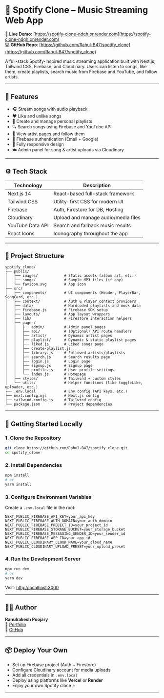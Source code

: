 # 🎵 Spotify Clone – Music Streaming Web App

🔗 **Live Demo**: [https://spotify-clone-ndqh.onrender.com](https://spotify-clone-ndqh.onrender.com)  
💻 **GitHub Repo**: [https://github.com/Rahul-B47/spotify_clone](https://github.com/Rahul-B47/spotify_clone)

A full-stack Spotify-inspired music streaming application built with Next.js, Tailwind CSS, Firebase, and Cloudinary. Users can listen to songs, like them, create playlists, search music from Firebase and YouTube, and follow artists.

---

## 🧩 Features

- 🎧 Stream songs with audio playback
- ❤️ Like and unlike songs
- 📝 Create and manage personal playlists
- 🔍 Search songs using Firebase and YouTube API
- 👤 View artist pages and follow them
- 🔐 Firebase authentication (Email + Google)
- 📱 Fully responsive design
- ☁️ Admin panel for song & artist uploads via Cloudinary

---

## ⚙️ Tech Stack

| Technology        | Description                            |
|-------------------|----------------------------------------|
| Next.js 14        | React-based full-stack framework        |
| Tailwind CSS      | Utility-first CSS for modern UI         |
| Firebase          | Auth, Firestore for DB, Hosting         |
| Cloudinary        | Upload and manage audio/media files     |
| YouTube Data API  | Search and fallback music results       |
| React Icons       | Iconography throughout the app          |

---

## 📁 Project Structure

```
spotify_clone/
├── public/
│   ├── images/            # Static assets (album art, etc.)
│   ├── songs/             # Sample MP3 files (if any)
│   └── favicon.svg        # App icon
├── src/
│   ├── components/        # UI components (Header, PlayerBar, SongCard, etc.)
│   ├── context/           # Auth & Player context providers
│   ├── data/              # Hardcoded playlists and mock data
│   ├── firebase.js        # Firebase SDK setup
│   ├── layouts/           # App layout wrappers
│   ├── lib/               # Firestore interaction helpers
│   ├── pages/
│   │   ├── admin/         # Admin panel pages
│   │   ├── api/           # (Optional) API route handlers
│   │   ├── artist/        # Dynamic artist pages
│   │   ├── playlist/      # Dynamic & static playlist pages
│   │   ├── liked.js       # Liked songs page
│   │   ├── create-playlist.js
│   │   ├── library.js     # Followed artists/playlists
│   │   ├── search.js      # Search results page
│   │   ├── login.js       # Login page
│   │   ├── signup.js      # Signup page
│   │   ├── profile.js     # User profile settings
│   │   └── index.js       # Homepage
│   ├── styles/            # Tailwind + custom styles
│   └── utils/             # Helper functions (like toggleLike, uploader, etc.)
├── .env.local             # Env config (API keys, etc.)
├── next.config.mjs        # Next.js config
├── tailwind.config.js     # Tailwind config
└── package.json           # Project dependencies
```

---

## 🚀 Getting Started Locally

### 1. Clone the Repository

```bash
git clone https://github.com/Rahul-B47/spotify_clone.git
cd spotify_clone
```

### 2. Install Dependencies

```bash
npm install
# or
yarn install
```

### 3. Configure Environment Variables

Create a `.env.local` file in the root:

```env
NEXT_PUBLIC_FIREBASE_API_KEY=your_api_key
NEXT_PUBLIC_FIREBASE_AUTH_DOMAIN=your_auth_domain
NEXT_PUBLIC_FIREBASE_PROJECT_ID=your_project_id
NEXT_PUBLIC_FIREBASE_STORAGE_BUCKET=your_storage_bucket
NEXT_PUBLIC_FIREBASE_MESSAGING_SENDER_ID=your_sender_id
NEXT_PUBLIC_FIREBASE_APP_ID=your_app_id
NEXT_PUBLIC_CLOUDINARY_CLOUD_NAME=your_cloud_name
NEXT_PUBLIC_CLOUDINARY_UPLOAD_PRESET=your_upload_preset
```

### 4. Run the Development Server

```bash
npm run dev
# or
yarn dev
```

Visit: [http://localhost:3000](http://localhost:3000)

---

## 👨‍💻 Author

**Rahulrakesh Poojary**  
🔗 [Portfolio](https://rahulworks-dev.onrender.com/)  
🐙 [GitHub](https://github.com/Rahul-B47)

---

## 📦 Deploy Your Own

- Set up Firebase project (Auth + Firestore)
- Configure Cloudinary account for media uploads
- Add all credentials in `.env.local`
- Deploy using platforms like **Vercel** or **Render**
- Enjoy your own Spotify clone 🎶

---
